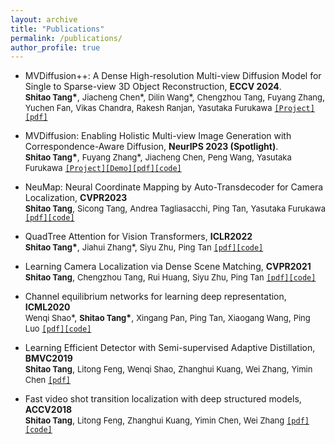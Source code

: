 ```yaml
---
layout: archive
title: "Publications"
permalink: /publications/
author_profile: true
---
```

<!-- 
{% if author.googlescholar %}
  You can also find my articles on <u><a href="{{author.googlescholar}}">my Google Scholar profile</a>.</u>
{% endif %}

{% include base_path %}

{% for post in site.publications reversed %}
  {% include archive-single.html %}
{% endfor %} -->
* MVDiffusion++: A Dense High-resolution Multi-view Diffusion Model for Single to Sparse-view 3D Object Reconstruction, **ECCV 2024**. <br> **<font size="2">Shitao Tang</font>\***, <font size="2">Jiacheng Chen</font>\*, <font size="2">Dilin Wang</font>\*, <font size="2">Chengzhou Tang</font>, <font size="2">Fuyang Zhang</font>, <font size="2">Yuchen Fan</font>, <font size="2">Vikas Chandra</font>, <font size="2">Rakesh Ranjan</font>, <font size="2">Yasutaka Furukawa</font>   [`[Project]`](https://mvdiffusion-plusplus.github.io/)[`[pdf]`](https://arxiv.org/abs/2402.12712)

* MVDiffusion: Enabling Holistic Multi-view Image Generation with Correspondence-Aware Diffusion, **NeurIPS 2023 (Spotlight)**. <br> **<font size="2">Shitao Tang</font>\***, <font size="2">Fuyang Zhang</font>\*, <font size="2">Jiacheng Chen</font>, <font size="2">Peng Wang</font>, <font size="2">Yasutaka Furukawa</font>  [`[Project]`](https://mvdiffusion.github.io/)[`[Demo]`](https://huggingface.co/spaces/tangshitao/MVDiffusion)[`[pdf]`](https://arxiv.org/abs/2307.01097)[`[code]`](https://github.com/Tangshitao/MVDiffusion)

* NeuMap: Neural Coordinate Mapping by Auto-Transdecoder for Camera Localization, **CVPR2023**<br> **<font size="2">Shitao Tang</font>**, <font size="2">Sicong Tang</font>, <font size="2">Andrea Tagliasacchi</font>, <font size="2">Ping Tan</font>, <font size="2">Yasutaka Furukawa</font>  [`[pdf]`](https://arxiv.org/pdf/2211.11177.pdf)[`[code]`](https://github.com/Tangshitao/NeuMap) 

* QuadTree Attention for Vision Transformers, **ICLR2022**<br> **<font size="2">Shitao Tang</font>\***, <font size="2">Jiahui Zhang</font>\*, <font size="2">Siyu Zhu</font>, <font size="2">Ping Tan</font> [`[pdf]`](https://arxiv.org/pdf/2201.02767.pdf)[`[code]`](https://github.com/Tangshitao/QuadTreeAttention) 

* Learning Camera Localization via Dense Scene Matching, **CVPR2021**<br> **<font size="2">Shitao Tang</font>**, <font size="2">Chengzhou Tang</font>, <font size="2">Rui Huang</font>, <font size="2">Siyu Zhu</font>, <font size="2">Ping Tan</font> [`[pdf]`](https://arxiv.org/pdf/2103.16792.pdf)[`[code]`](https://github.com/Tangshitao/Dense-Scene-Matching) 

* Channel equilibrium networks for learning deep representation, **ICML2020**<br> <font size="2">Wenqi Shao</font>\*, **<font size="2">Shitao Tang</font>\***, <font size="2">Xingang Pan</font>, <font size="2">Ping Tan</font>, <font size="2">Xiaogang Wang</font>, <font size="2">Ping Luo</font> [`[pdf]`](http://proceedings.mlr.press/v119/shao20a/shao20a.pdf)[`[code]`](https://github.com/Tangshitao/CENet) 

* Learning Efficient Detector with Semi-supervised Adaptive Distillation, **BMVC2019**<br> **<font size="2">Shitao Tang</font>**, <font size="2">Litong Feng</font>, <font size="2">Wenqi Shao</font>, <font size="2">Zhanghui Kuang</font>, <font size="2">Wei Zhang</font>, <font size="2">Yimin Chen</font> [`[pdf]`](https://arxiv.org/pdf/1901.00366.pdf?ref=https://githubhelp.com)

* Fast video shot transition localization with deep structured models, **ACCV2018**<br> **<font size="2">Shitao Tang</font>**, <font size="2">Litong Feng</font>, <font size="2">Zhanghui Kuang</font>, <font size="2">Yimin Chen</font>, <font size="2">Wei Zhang</font> [`[pdf]`](https://arxiv.org/pdf/1808.04234.pdf)[`[code]`](https://github.com/Tangshitao/ClipShots) 
